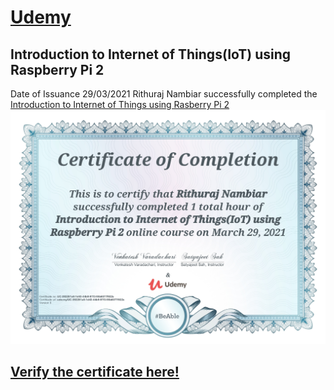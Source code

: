 # [Udemy](https://www.udemy.com/)
## Introduction to Internet of Things(IoT) using Raspberry Pi 2

Date of Issuance 29/03/2021 
Rithuraj Nambiar successfully completed the [Introduction to Internet of Things using Rasberry Pi 2](https://www.udemy.com/course/introduction-to-iot-using-raspberry-pi-2/)
![Certificate-Image](https://github.com/rithurajnambiar17/lisences-and-certifications/blob/master/Courses/Introduction%20to%20IoT%20using%20Rasberry%20PI%202/Introduction%20to%20IoT%20using%20Rasberry%20PI%202.jpg)

## [Verify the certificate here!](ude.my/UC-392251a8-1d43-44b9-97f3-95b6077f922c/)
